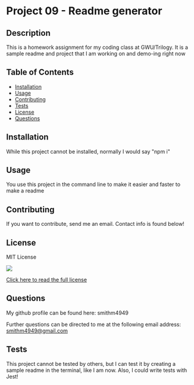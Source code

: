 # Project 09 - Readme generator

## Description

This is a homework assignment for my coding class at GWU/Trilogy. It is a sample readme and project that I am working on and demo-ing right now

## Table of Contents

- [Installation](#installation)
- [Usage](#usage)
- [Contributing](#contributing)
- [Tests](#tests)
- [License](#license)
- [Questions](#questions)

## Installation

While this project cannot be installed, normally I would say "npm i"

## Usage

You use this project in the command line to make it easier and faster to make a readme

## Contributing

If you want to contribute, send me an email. Contact info is found below!

## License

MIT License

![](https://img.shields.io/badge/License-MIT-yellow.svg)

[Click here to read the full license](https://opensource.org/licenses/MIT)

## Questions

My github profile can be found here: smithm4949

Further questions can be directed to me at the following email address: smithm4949@gmail.com

## Tests

This project cannot be tested by others, but I can test it by creating a sample readme in the terminal, like I am now. Also, I could write tests with Jest!
